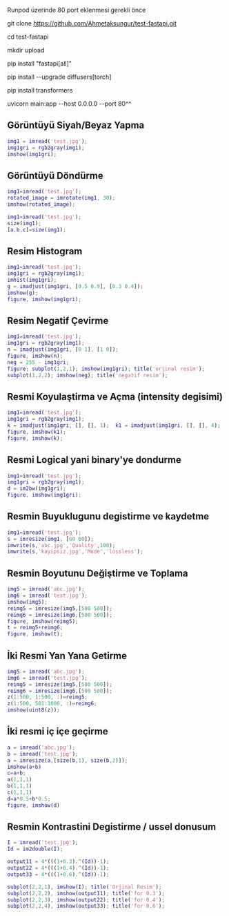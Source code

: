 Runpod üzerinde 80 port eklenmesi gerekli önce

git clone https://github.com/Ahmetaksungur/test-fastapi.git

cd test-fastapi

mkdir upload

pip install "fastapi[all]"

pip install --upgrade diffusers[torch]

pip install transformers

uvicorn main:app --host 0.0.0.0 --port 80^^

## Görüntüyü Siyah/Beyaz Yapma

```matlab
img1 = imread('test.jpg');
img1gri = rgb2gray(img1);
imshow(img1gri);
```
## Görüntüyü Döndürme

```matlab
img1=imread('test.jpg');
rotated_image = imrotate(img1, 30);
imshow(rotated_image);
```

```matlab
img1=imread('test.jpg');
size(img1);
[a,b,c]=size(img1);
```

## Resim Histogram

```matlab
img1=imread('test.jpg');
img1gri = rgb2gray(img1);
imhist(img1gri);
g = imadjust(img1gri, [0.5 0.9], [0.3 0.4]);
imshow(g);
figure, imshow(img1gri);
```
## Resim Negatif Çevirme

```matlab
img1=imread('test.jpg');
img1gri = rgb2gray(img1);
n = imadjust(img1gri, [0 1], [1 0]);
figure, imshow(n);
neg = 255 - img1gri;
figure; subplot(1,2,1); imshow(img1gri); title('orjinal resim');
subplot(1,2,2); imshow(neg); title('negatif resim');
```
## Resmi Koyulaştirma ve Açma (intensity degisimi)

```matlab
img1=imread('test.jpg');
img1gri = rgb2gray(img1);
k = imadjust(img1gri, [], [], 1);  k1 = imadjust(img1gri, [], [], 4);
figure, imshow(k1);
figure, imshow(k);
```

## Resmi Logical yani binary'ye dondurme

```matlab
img1=imread('test.jpg');
img1gri = rgb2gray(img1);
d = im2bw(img1gri);
figure, imshow(img1gri);
```

## Resmin Buyuklugunu degistirme ve kaydetme

```matlab
img1=imread('test.jpg');
s = imresize(img1, [60 60]);
imwrite(s,'abc.jpg','Quality',100);
imwrite(s,'kayipsiz.jpg','Mode','lossless');
```

## Resmin Boyutunu Değiştirme ve Toplama

```matlab
img5 = imread('abc.jpg');
img6 = imread('test.jpg');
imshow(img5);
reimg5 = imresize(img5,[500 500]);
reimg6 = imresize(img6,[500 500]);
figure, imshow(reimg5);
t = reimg5+reimg6;
figure, imshow(t);
```

## İki Resmi Yan Yana Getirme

```matlab
img5 = imread('abc.jpg');
img6 = imread('test.jpg');
reimg5 = imresize(img5,[500 500]);
reimg6 = imresize(img6,[500 500]);
z(1:500, 1:500, :)=reimg5;
z(1:500, 501:1000, :)=reimg6;
imshow(uint8(z));
```
## İki resmi iç içe geçirme

```matlab
a = imread('abc.jpg');
b = imread('test.jpg');
a = imresize(a,[size(b,1), size(b,2)]);
imshow(a+b)
c=a+b;
a(1,1,1)
b(1,1,1)
c(1,1,1)
d=a*0.5+b*0.5;
figure, imshow(d)
```

## Resmin Kontrastini Degistirme / ussel donusum 

```matlab
I = imread('test.jpg');
Id = im2double(I);

output11 = 4*(((1+0.3).^(Id))-1);
output22 = 4*(((1+0.4).^(Id))-1);
output33 = 4*(((1+0.6).^(Id))-1);

subplot(2,2,1), imshow(I); title('Orjinal Resim');
subplot(2,2,2), imshow(output11); title('for 0.3');
subplot(2,2,3), imshow(output22); title('for 0.4');
subplot(2,2,4), imshow(output33); title('for 0.6');
```



